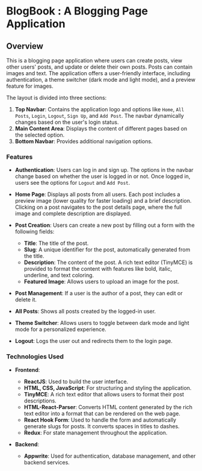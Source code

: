 # BlogBook : A Blogging Page Application

## Overview
This is a blogging page application where users can create posts, view other users' posts, and update or delete their own posts. Posts can contain images and text. The application offers a user-friendly interface, including authentication, a theme switcher (dark mode and light mode), and a preview feature for images.

The layout is divided into three sections:
1. **Top Navbar**: Contains the application logo and options like `Home`, `All Posts`, `Login`, `Logout`, `Sign Up`, and `Add Post`. The navbar dynamically changes based on the user's login status.
2. **Main Content Area**: Displays the content of different pages based on the selected option.
3. **Bottom Navbar**: Provides additional navigation options.

### Features
- **Authentication**: Users can log in and sign up. The options in the navbar change based on whether the user is logged in or not. Once logged in, users see the options for `Logout` and `Add Post`.
  
- **Home Page**: Displays all posts from all users. Each post includes a preview image (lower quality for faster loading) and a brief description. Clicking on a post navigates to the post details page, where the full image and complete description are displayed.

- **Post Creation**: Users can create a new post by filling out a form with the following fields:
  - **Title**: The title of the post.
  - **Slug**: A unique identifier for the post, automatically generated from the title.
  - **Description**: The content of the post. A rich text editor (TinyMCE) is provided to format the content with features like bold, italic, underline, and text coloring.
  - **Featured Image**: Allows users to upload an image for the post.

- **Post Management**: If a user is the author of a post, they can edit or delete it.

- **All Posts**: Shows all posts created by the logged-in user.

- **Theme Switcher**: Allows users to toggle between dark mode and light mode for a personalized experience.

- **Logout**: Logs the user out and redirects them to the login page.

### Technologies Used
- **Frontend**:
  - **ReactJS**: Used to build the user interface.
  - **HTML, CSS, JavaScript**: For structuring and styling the application.
  - **TinyMCE**: A rich text editor that allows users to format their post descriptions.
  - **HTML-React-Parser**: Converts HTML content generated by the rich text editor into a format that can be rendered on the web page.
  - **React Hook Form**: Used to handle the form and automatically generate slugs for posts. It converts spaces in titles to dashes.
  - **Redux**: For state management throughout the application.

- **Backend**:
  - **Appwrite**: Used for authentication, database management, and other backend services.




 
